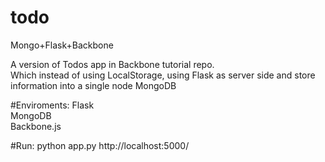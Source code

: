 todo
====

Mongo+Flask+Backbone 

A version of Todos app in Backbone tutorial repo.  
Which instead of using LocalStorage, using Flask as server side and store information into a single node MongoDB  

#Enviroments:
Flask  
MongoDB  
Backbone.js  

#Run:
python app.py
http://localhost:5000/
